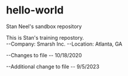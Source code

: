 # hello-world
Stan Neel's sandbox repository

This is Stan's training repostory.  
--Company:  Smarsh Inc.
--Location:  Atlanta, GA

--Changes to file -- 10/18/2020

--Additional change to file -- 9/5/2023
